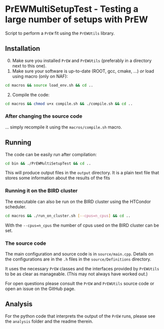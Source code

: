 # PrEWMultiSetupTest - Testing a large number of setups with PrEW

Script to perform a `PrEW` fit using the `PrEWUtils` library.

## Installation

0. Make sure you installed `PrEW` and `PrEWUtils` (preferably in a directory next to this one).
1. Make sure your software is up-to-date (ROOT, gcc, cmake, ...) *or* load using macro (only on NAF):
 ```sh
 cd macros && source load_env.sh && cd ..
 ```
2. Compile the code:
 ```sh
 cd macros && chmod u+x compile.sh && ./compile.sh && cd ..
 ```
 
### After changing the source code

... simply recompile it using the `macros/compile.sh` macro.

## Running

The code can be easily run after compilation:
```sh
cd bin && ./PrEWMultiSetupTest && cd ..
```
This will produce output files in the `output` directory.
It is a plain text file that stores some information about the results of the fits


### Running it on the BIRD cluster

The executable can also be run on the BIRD cluster using the HTCondor scheduler.

```sh
cd macros && ./run_on_cluster.sh [--cpus=n_cpus] && cd ..
```
With the ```--cpus=n_cpus``` the number of cpus used on the BIRD cluster can be set.

### The source code

The main configuration and source code is in `source/main.cpp`.
Details on the configurations are in the `.h` files in the `source/Definitions` directory.

It uses the necessary `PrEW` classes and the interfaces provided by `PrEWUtils` to be as clear as manageable.
(This may not always have worked out.)

For open questions please consult the `PrEW` and `PrEWUtils` source code or open an issue on the GitHub page.

## Analysis

For the python code that interprets the output of the `PrEW` runs, please see the `analysis` folder and the readme therein.